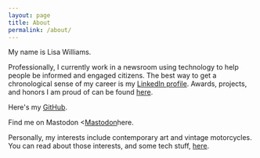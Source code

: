 ```yaml
---
layout: page
title: About
permalink: /about/
---
```


My name is Lisa Williams.

Professionally, I currently work in a newsroom using technology to help people be informed and engaged citizens. The best way to get a chronological sense of my career is my <a href ="https://www.linkedin.com/in/lisawilliams/">LinkedIn profile</a>. Awards, projects, and honors I am proud of can be found <a href ="https://lisawilliams.github.io/lisa/work/">here</a>.

Here's my <a href ="https://github.com/lisawilliams/">GitHub</a>.

Find me on Mastodon <<a rel="me" href="https://toot.lgbt/@lisawilliams">Mastodon</a>here</a>. 

Personally, my interests include contemporary art and vintage motorcycles. You can read about those interests, and some tech stuff, <a href ="https://lisawilliams.github.io/lisa/">here</a>.
